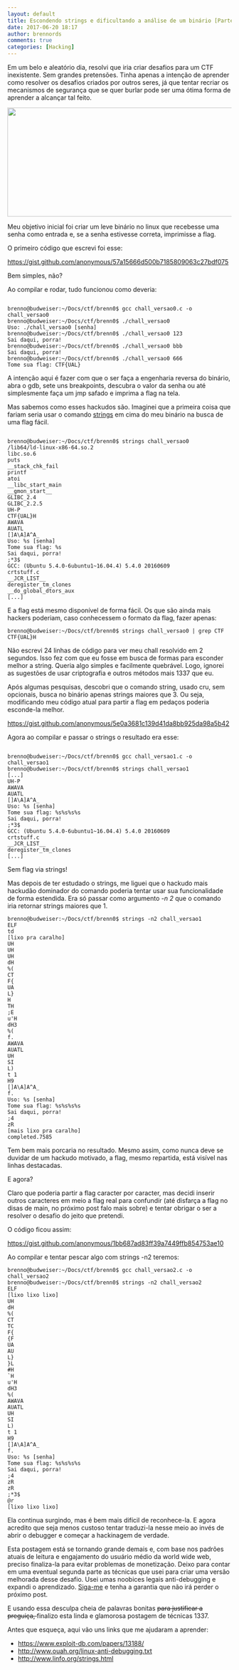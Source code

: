 ```yaml
---
layout: default
title: Escondendo strings e dificultando a análise de um binário [Parte 1]
date: 2017-06-20 18:17
author: brennords
comments: true
categories: [Hacking]
---
```

Em um belo e aleatório dia, resolvi que iria criar desafios para um CTF inexistente. Sem grandes pretensões. Tinha apenas a intenção de aprender como resolver os desafios criados por outros seres, já que tentar recriar os mecanismos de segurança que se quer burlar pode ser uma ótima forma de aprender a alcançar tal feito.

<img class="wp-image-1477 size-full" src="https://brenn0.files.wordpress.com/2017/06/arcane_bullshit.png" alt="" width="517" height="245" />

Meu objetivo inicial foi criar um leve binário no linux que recebesse uma senha como entrada e, se a senha estivesse correta, imprimisse a flag.

O primeiro código que escrevi foi esse:

https://gist.github.com/anonymous/57a15666d500b7185809063c27bdf075

Bem simples, não?

Ao compilar e rodar, tudo funcionou como deveria:

```

brenno@budweiser:~/Docs/ctf/brenn0$ gcc chall_versao0.c -o chall_versao0
brenno@budweiser:~/Docs/ctf/brenn0$ ./chall_versao0
Uso: ./chall_versao0 [senha]
brenno@budweiser:~/Docs/ctf/brenn0$ ./chall_versao0 123
Sai daqui, porra!
brenno@budweiser:~/Docs/ctf/brenn0$ ./chall_versao0 bbb
Sai daqui, porra!
brenno@budweiser:~/Docs/ctf/brenn0$ ./chall_versao0 666
Tome sua flag: CTF{UAL}

```

A intenção aqui é fazer com que o ser faça a engenharia reversa do binário, abra o gdb, sete uns breakpoints, descubra o valor da senha ou até simplesmente faça um jmp safado e imprima a flag na tela.

Mas sabemos como esses hackudos são. Imaginei que a primeira coisa que fariam seria usar o comando <a href="http://www.linfo.org/strings.html">strings</a> em cima do meu binário na busca de uma flag fácil.

```

brenno@budweiser:~/Docs/ctf/brenn0$ strings chall_versao0
/lib64/ld-linux-x86-64.so.2
libc.so.6
puts
__stack_chk_fail
printf
atoi
__libc_start_main
__gmon_start__
GLIBC_2.4
GLIBC_2.2.5
UH-P
CTF{UAL}H
AWAVA
AUATL
[]A\A]A^A_
Uso: %s [senha]
Tome sua flag: %s
Sai daqui, porra!
;*3$
GCC: (Ubuntu 5.4.0-6ubuntu1~16.04.4) 5.4.0 20160609
crtstuff.c
__JCR_LIST__
deregister_tm_clones
__do_global_dtors_aux
[...]

```

E a flag está mesmo disponível de forma fácil. Os que são ainda mais hackers poderiam, caso conhecessem o formato da flag, fazer apenas:

```
brenno@budweiser:~/Docs/ctf/brenn0$ strings chall_versao0 | grep CTF
CTF{UAL}H
```

Não escrevi 24 linhas de código para ver meu chall resolvido em 2 segundos. Isso fez com que eu fosse em busca de formas para esconder melhor a string. Queria algo simples e facilmente quebrável. Logo, ignorei as sugestões de usar criptografia e outros métodos mais 1337 que eu.

Após algumas pesquisas, descobri que o comando string, usado cru, sem opcionais, busca no binário apenas strings maiores que 3. Ou seja, modificando meu código atual para partir a flag em pedaços poderia esconde-la melhor.

https://gist.github.com/anonymous/5e0a3681c139d41da8bb925da98a5b42

Agora ao compilar e passar o strings o resultado era esse:

```

brenno@budweiser:~/Docs/ctf/brenn0$ gcc chall_versao1.c -o chall_versao1
brenno@budweiser:~/Docs/ctf/brenn0$ strings chall_versao1
[...]
UH-P
AWAVA
AUATL
[]A\A]A^A_
Uso: %s [senha]
Tome sua flag: %s%s%s%s
Sai daqui, porra!
;*3$
GCC: (Ubuntu 5.4.0-6ubuntu1~16.04.4) 5.4.0 20160609
crtstuff.c
__JCR_LIST__
deregister_tm_clones
[...]

```

Sem flag via strings!

Mas depois de ter estudado o strings, me liguei que o hackudo mais hackudão dominador do comando poderia tentar usar sua funcionalidade de forma estendida. Era só passar como argumento <em>-n 2</em> que o comando iria retornar strings maiores que 1.

```
brenno@budweiser:~/Docs/ctf/brenn0$ strings -n2 chall_versao1
ELF
td
[lixo pra caralho]
UH
UH
UH
dH
%(
CT
F{
UA
L}
H
TH
;E
u'H
dH3
%(
f.
AWAVA
AUATL
UH
SI
L)
t 1
H9
[]A\A]A^A_
f.
Uso: %s [senha]
Tome sua flag: %s%s%s%s
Sai daqui, porra!
;4
zR
[mais lixo pra caralho]
completed.7585
```

Tem bem mais porcaria no resultado. Mesmo assim, como nunca deve se duvidar de um hackudo motivado, a flag, mesmo repartida, está visível nas linhas destacadas.

E agora?

Claro que poderia partir a flag caracter por caracter, mas decidi inserir outros caracteres em meio a flag real para confundir (até disfarça a flag no disas de main, no próximo post falo mais sobre) e tentar obrigar o ser a resolver o desafio do jeito que pretendi.

O código ficou assim:

https://gist.github.com/anonymous/1bb687ad83ff39a7449ffb854753ae10

Ao compilar e tentar pescar algo com strings -n2 teremos:

```
brenno@budweiser:~/Docs/ctf/brenn0$ gcc chall_versao2.c -o chall_versao2
brenno@budweiser:~/Docs/ctf/brenn0$ strings -n2 chall_versao2
ELF
[lixo lixo lixo]
UH
dH
%(
CT
TC
F{
{F
UA
AU
L}
}L
#H
`H
u'H
dH3
%(
AWAVA
AUATL
UH
SI
L)
t 1
H9
[]A\A]A^A_
f.
Uso: %s [senha]
Tome sua flag: %s%s%s%s
Sai daqui, porra!
;4
zR
zR
;*3$
@r
[lixo lixo lixo]
```

Ela continua surgindo, mas é bem mais difícil de reconhece-la. E agora acredito que seja menos custoso tentar traduzi-la nesse meio ao invés de abrir o debugger e começar a hackinagem de verdade.

Esta postagem está se tornando grande demais e, com base nos padrões atuais de leitura e engajamento do usuário médio da world wide web, preciso finaliza-la para evitar problemas de monetização. Deixo para contar em uma eventual segunda parte as técnicas que usei para criar uma versão melhorada desse desafio. Usei umas noobices legais anti-debugging e expandi o aprendizado. <a href="http://twitter.com/brennords">Siga-me</a> e tenha a garantia que não irá perder o próximo post.

E usando essa desculpa cheia de palavras bonitas <del>para justificar a preguiça, </del>finalizo esta linda e glamorosa postagem de técnicas 1337.

Antes que esqueça, aqui vão uns links que me ajudaram a aprender:

<ul>
    <li><a href="https://www.exploit-db.com/papers/13188/">https://www.exploit-db.com/papers/13188/</a></li>
    <li><a href="http://www.ouah.org/linux-anti-debugging.txt">http://www.ouah.org/linux-anti-debugging.txt</a></li>
    <li><a href="http://www.linfo.org/strings.html">http://www.linfo.org/strings.html</a></li>
</ul>
